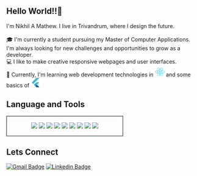 <h2> Hello World!!👋</h2>

I'm Nikhil A Mathew. I live in Trivandrum, where I design the future. <br><br>
🎓  I'm currently a student pursuing my Master of Computer Applications. I'm always looking for new challenges and opportunities to grow as a developer. <br>
💻  I like to make creative responsive webpages and user interfaces. <br>
🌱  Currently, I'm learning web development technologies in <img src="https://raw.githubusercontent.com/devicons/devicon/master/icons/react/react-original.svg" alt="reactjs" width="25" height="25" /> and some basics of <img src="https://raw.githubusercontent.com/devicons/devicon/master/icons/flutter/flutter-original.svg" alt="flutter" width="25" height="25" /> <br>



## Language and Tools

<div style="width:300px; padding: 2px; border: 1px solid black;">
<p align="center">
<img src="https://img.shields.io/badge/python%20-%2314354C.svg?&style=for-the-badge&logo=python&logoColor=white"/> 
<img src="https://img.shields.io/badge/html5%20-%23E34F26.svg?&style=for-the-badge&logo=html5&logoColor=white"/> 
<img src="https://img.shields.io/badge/css3%20-%231572B6.svg?&style=for-the-badge&logo=css3&logoColor=white"/> 
<img src="https://img.shields.io/badge/bootstrap%20-%23121011.svg?&color=silver&style=for-the-badge&logo=bootstrap"/> 
<img src="https://img.shields.io/badge/javascript%20-%23323330.svg?&style=for-the-badge&logo=javascript&logoColor=%23F7DF1E"/> 
<img src="https://img.shields.io/badge/mongodb%20-%23121011.svg?&color=palegreen&style=for-the-badge&logo=mongodb"/>
<img src="https://img.shields.io/badge/vs%20code%20-%23121011.svg?&color=darkblue&style=for-the-badge&logo=visualstudio"/>
<img src="https://img.shields.io/badge/flask%20-%23121011.svg?&color=darkred&style=for-the-badge&logo=flask"/>
<img src="https://img.shields.io/badge/github%20-%23121011.svg?&style=for-the-badge&logo=github&logoColor=white"/>
</p>
</div>

## Lets Connect

[![Gmail Badge](https://img.shields.io/badge/-work.nikhilmathew@gmail.com-c14438?style=flat-square&logo=Gmail&logoColor=white&link=mailto:work.nikhilmathew@gmail.com)](mailto:work.nikhilmathew@gmail.com)
[![Linkedin Badge](https://img.shields.io/badge/-Nikhil%20A%20Mathew-blue?style=flat-square&logo=Linkedin&logoColor=white&link=https://www.linkedin.com/in/nikhil-a-mathew/)](https://www.linkedin.com/in/nikhil-a-mathew/)

